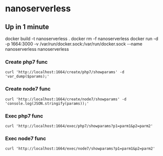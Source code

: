 # nanoserverless

## Up in 1 minute
docker build -t nanoserverless .
docker rm -f nanoserverless
docker run -d -p 1664:3000 -v /var/run/docker.sock:/var/run/docker.sock --name nanoserverless nanoserverless

### Create php7 func
```
curl 'http://localhost:1664/create/php7/showparams' -d 'var_dump($params);'
```

### Create node7 func
```
curl 'http://localhost:1664/create/node7/showparams' -d 'console.log(JSON.stringify(params));'
```

### Exec php7 func
```
curl 'http://localhost:1664/exec/php7/showparams?p1=parm1&p2=parm2'
```

### Exec node7 func
```
curl 'http://localhost:1664/exec/node7/showparams?p1=parm1&p2=parm2'
```
